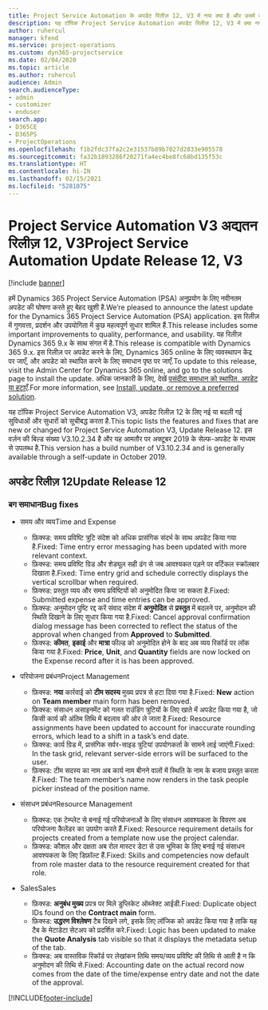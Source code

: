 ```yaml
---
title: Project Service Automation के अपडेट रिलीज़ 12, V3 में नया क्या है और उसमें क्या परिवर्तन हुआ है
description: यह टॉपिक Project Service Automation अपडेट रिलीज़ 12, V3 में क्या नया है, इसके बारे में जानकारी प्रदान करता है.
author: ruhercul
manager: kfend
ms.service: project-operations
ms.custom: dyn365-projectservice
ms.date: 02/04/2020
ms.topic: article
ms.author: ruhercul
audience: Admin
search.audienceType:
- admin
- customizer
- enduser
search.app:
- D365CE
- D365PS
- ProjectOperations
ms.openlocfilehash: f1b2fdc37fa2c2e31537b89b7027d2833e905578
ms.sourcegitcommit: fa32b1893286f20271fa4ec4be8fc68bd135f53c
ms.translationtype: HT
ms.contentlocale: hi-IN
ms.lasthandoff: 02/15/2021
ms.locfileid: "5281075"
---
```

# <a name="project-service-automation-update-release-12-v3"></a><span data-ttu-id="1d036-103">Project Service Automation V3 अद्यतन रिलीज़ 12, V3</span><span class="sxs-lookup"><span data-stu-id="1d036-103">Project Service Automation Update Release 12, V3</span></span>

[!include [banner](../includes/psa-now-project-operations.md)]

<span data-ttu-id="1d036-104">हमें Dynamics 365 Project Service Automation (PSA) अनुप्रयोग के लिए नवीनतम अपडेट की घोषणा करते हुए बेहद खुशी है.</span><span class="sxs-lookup"><span data-stu-id="1d036-104">We’re pleased to announce the latest update for the Dynamics 365 Project Service Automation (PSA) application.</span></span> <span data-ttu-id="1d036-105">इस रिलीज़ में गुणवत्ता, प्रदर्शन और उपयोगिता में कुछ महत्वपूर्ण सुधार शामिल हैं.</span><span class="sxs-lookup"><span data-stu-id="1d036-105">This release includes some important improvements to quality, performance, and usability.</span></span> <span data-ttu-id="1d036-106">यह रिलीज़ Dynamics 365 9.x के साथ संगत में है.</span><span class="sxs-lookup"><span data-stu-id="1d036-106">This release is compatible with Dynamics 365 9.x.</span></span> <span data-ttu-id="1d036-107">इस रिलीज़ पर अपडेट करने के लिए, Dynamics 365 online के लिए व्यवस्थापन केंद्र पर जाएँ, और अपडेट को स्थापित करने के लिए समाधान पृष्ठ पर जाएँ.</span><span class="sxs-lookup"><span data-stu-id="1d036-107">To update to this release, visit the Admin Center for Dynamics 365 online, and go to the solutions page to install the update.</span></span> <span data-ttu-id="1d036-108">अधिक जानकारी के लिए, देखें [पसंदीदा समाधान को स्थापित, अपडेट या हटाएँ](https://docs.microsoft.com/power-platform/admin/install-remove-preferred-solution).</span><span class="sxs-lookup"><span data-stu-id="1d036-108">For more information, see [Install, update, or remove a preferred solution](https://docs.microsoft.com/power-platform/admin/install-remove-preferred-solution).</span></span>

<span data-ttu-id="1d036-109">यह टॉपिक Project Service Automation V3, अपडेट रिलीज़ 12 के लिए नई या बदली गई सुविधाओं और सुधारों को सूचीबद्ध करता है.</span><span class="sxs-lookup"><span data-stu-id="1d036-109">This topic lists the features and fixes that are new or changed for Project Service Automation V3, Update Release 12.</span></span> <span data-ttu-id="1d036-110">इस वर्ज़न की बिल्ड संख्या V3.10.2.34 है और यह आमतौर पर अक्टूबर 2019 के सेल्फ-अपडेट के माध्यम से उपलब्ध है.</span><span class="sxs-lookup"><span data-stu-id="1d036-110">This version has a build number of V3.10.2.34 and is generally available through a self-update in October 2019.</span></span>

## <a name="update-release-12"></a><span data-ttu-id="1d036-111">अपडेट रिलीज़ 12</span><span class="sxs-lookup"><span data-stu-id="1d036-111">Update Release 12</span></span>

### <a name="bug-fixes"></a><span data-ttu-id="1d036-112">बग समाधान</span><span class="sxs-lookup"><span data-stu-id="1d036-112">Bug fixes</span></span>

- <span data-ttu-id="1d036-113">समय और व्यय</span><span class="sxs-lookup"><span data-stu-id="1d036-113">Time and Expense</span></span>

    - <span data-ttu-id="1d036-114">फ़िक्स्ड: समय प्रविष्टि त्रुटि संदेश को अधिक प्रासंगिक संदर्भ के साथ अपडेट किया गया है.</span><span class="sxs-lookup"><span data-stu-id="1d036-114">Fixed: Time entry error messaging has been updated with more relevant context.</span></span>
    - <span data-ttu-id="1d036-115">फ़िक्स्ड: समय प्रविष्टि ग्रिड और शेड्यूल सही ढंग से जब आवश्यकत पड़ने पर वर्टिकल स्क्रॉलबार दिखाता है.</span><span class="sxs-lookup"><span data-stu-id="1d036-115">Fixed: Time entry grid and schedule correctly displays the vertical scrollbar when required.</span></span>
    - <span data-ttu-id="1d036-116">फ़िक्स्ड: प्रस्तुत व्यय और समय प्रविष्टियों को अनुमोदित किया जा सकता है.</span><span class="sxs-lookup"><span data-stu-id="1d036-116">Fixed: Submitted expense and time entries can be approved.</span></span>
    - <span data-ttu-id="1d036-117">फ़िक्स्ड: अनुमोदन पुष्टि रद्द करें संवाद संदेश में **अनुमोदित** से **प्रस्तुत** में बदलने पर, अनुमोदन की स्थिति दिखाने के लिए सुधार किया गया है.</span><span class="sxs-lookup"><span data-stu-id="1d036-117">Fixed: Cancel approval confirmation dialog message has been corrected to reflect the status of the approval when changed from **Approved** to **Submitted**.</span></span>
    - <span data-ttu-id="1d036-118">फ़िक्स्ड: **कीमत**, **इकाई** और **मात्रा** फील्ड को अनुमोदित होने के बाद अब व्यय रिकॉर्ड पर लॉक किया गया है.</span><span class="sxs-lookup"><span data-stu-id="1d036-118">Fixed: **Price**, **Unit**, and **Quantity** fields are now locked on the Expense record after it is has been approved.</span></span>

- <span data-ttu-id="1d036-119">परियोजना प्रबंधन</span><span class="sxs-lookup"><span data-stu-id="1d036-119">Project Management</span></span>

    - <span data-ttu-id="1d036-120">फ़िक्स्ड: **नया** कार्रवाई को **टीम सदस्य** मुख्य प्रपत्र से हटा दिया गया है.</span><span class="sxs-lookup"><span data-stu-id="1d036-120">Fixed: **New** action on **Team member** main form has been removed.</span></span>
    - <span data-ttu-id="1d036-121">फ़िक्स्ड: संसाधन असाइनमेंट को गलत राउंडिंग त्रुटियों के लिए खाते में अपडेट किया गया है, जो किसी कार्य की अंतिम तिथि में बदलाव की ओर ले जाता है.</span><span class="sxs-lookup"><span data-stu-id="1d036-121">Fixed: Resource assignments have been updated to account for inaccurate rounding errors, which lead to a shift in a task’s end date.</span></span>
    - <span data-ttu-id="1d036-122">फ़िक्स्ड: कार्य ग्रिड में, प्रासंगिक सर्वर-साइड त्रुटियां उपयोगकर्ता के सामने लाई जाएंगी.</span><span class="sxs-lookup"><span data-stu-id="1d036-122">Fixed: In the task grid, relevant server-side errors will be surfaced to the user.</span></span>
    - <span data-ttu-id="1d036-123">फ़िक्स्ड: टीम सदस्य का नाम अब कार्य नाम बीनने वालों में स्थिति के नाम के बजाय प्रस्तुत करता है.</span><span class="sxs-lookup"><span data-stu-id="1d036-123">Fixed: The team member’s name now renders in the task people picker instead of the position name.</span></span>

- <span data-ttu-id="1d036-124">संसाधन प्रबंधन</span><span class="sxs-lookup"><span data-stu-id="1d036-124">Resource Management</span></span>

    - <span data-ttu-id="1d036-125">फ़िक्स्ड: एक टेम्प्लेट से बनाई गई परियोजनाओं के लिए संसाधन आवश्यकता के विवरण अब परियोजना कैलेंडर का उपयोग करते हैं.</span><span class="sxs-lookup"><span data-stu-id="1d036-125">Fixed: Resource requirement details for projects created from a template now use the project calendar.</span></span>
    - <span data-ttu-id="1d036-126">फ़िक्स्ड: कौशल और दक्षता अब रोल मास्टर डेटा से उस भूमिका के लिए बनाई गई संसाधन आवश्यकता के लिए डिफ़ॉल्ट हैं.</span><span class="sxs-lookup"><span data-stu-id="1d036-126">Fixed: Skills and competencies now default from role master data to the resource requirement created for that role.</span></span>

- <span data-ttu-id="1d036-127">Sales</span><span class="sxs-lookup"><span data-stu-id="1d036-127">Sales</span></span>

    - <span data-ttu-id="1d036-128">फ़िक्स्ड: **अनुबंध मुख्य** प्रपत्र पर मिले डुप्लिकेट ऑब्जेक्ट आईडी.</span><span class="sxs-lookup"><span data-stu-id="1d036-128">Fixed: Duplicate object IDs found on the **Contract main** form.</span></span>
    - <span data-ttu-id="1d036-129">फ़िक्स्ड: **उद्धरण विश्लेषण** टैब दिखने लगे, इसके लिए लॉजिक को अपडेट किया गया है ताकि यह टैब के मेटाडेटा सेटअप को प्रदर्शित करे.</span><span class="sxs-lookup"><span data-stu-id="1d036-129">Fixed: Logic has been updated to make the **Quote Analysis** tab visible so that it displays the metadata setup of the tab.</span></span>
    - <span data-ttu-id="1d036-130">फ़िक्स्ड: अब वास्तविक रिकॉर्ड पर लेखांकन तिथि समय/व्यय प्रविष्टि की तिथि से आती है न कि अनुमोदन की तिथि से.</span><span class="sxs-lookup"><span data-stu-id="1d036-130">Fixed: Accounting date on the actual record now comes from the date of the time/expense entry date and not the date of the approval.</span></span>


[!INCLUDE[footer-include](../includes/footer-banner.md)]